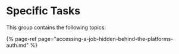# Specific Tasks

This group contains the following topics:

{% page-ref page="accessing-a-job-hidden-behind-the-platforms-auth.md" %}




